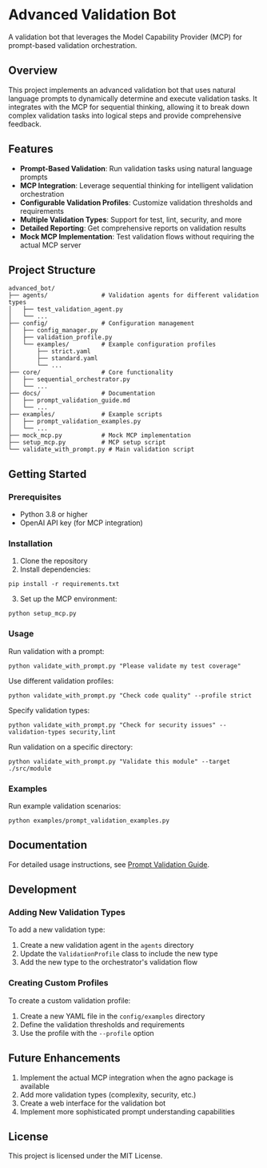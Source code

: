 # Advanced Validation Bot

A validation bot that leverages the Model Capability Provider (MCP) for prompt-based validation orchestration.

## Overview

This project implements an advanced validation bot that uses natural language prompts to dynamically determine and execute validation tasks. It integrates with the MCP for sequential thinking, allowing it to break down complex validation tasks into logical steps and provide comprehensive feedback.

## Features

- **Prompt-Based Validation**: Run validation tasks using natural language prompts
- **MCP Integration**: Leverage sequential thinking for intelligent validation orchestration
- **Configurable Validation Profiles**: Customize validation thresholds and requirements
- **Multiple Validation Types**: Support for test, lint, security, and more
- **Detailed Reporting**: Get comprehensive reports on validation results
- **Mock MCP Implementation**: Test validation flows without requiring the actual MCP server

## Project Structure

```
advanced_bot/
├── agents/               # Validation agents for different validation types
│   ├── test_validation_agent.py
│   └── ...
├── config/               # Configuration management
│   ├── config_manager.py
│   ├── validation_profile.py
│   └── examples/         # Example configuration profiles
│       ├── strict.yaml
│       ├── standard.yaml
│       └── ...
├── core/                 # Core functionality
│   ├── sequential_orchestrator.py
│   └── ...
├── docs/                 # Documentation
│   ├── prompt_validation_guide.md
│   └── ...
├── examples/             # Example scripts
│   ├── prompt_validation_examples.py
│   └── ...
├── mock_mcp.py           # Mock MCP implementation
├── setup_mcp.py          # MCP setup script
└── validate_with_prompt.py # Main validation script
```

## Getting Started

### Prerequisites

- Python 3.8 or higher
- OpenAI API key (for MCP integration)

### Installation

1. Clone the repository
2. Install dependencies:
```
pip install -r requirements.txt
```
3. Set up the MCP environment:
```
python setup_mcp.py
```

### Usage

Run validation with a prompt:
```
python validate_with_prompt.py "Please validate my test coverage"
```

Use different validation profiles:
```
python validate_with_prompt.py "Check code quality" --profile strict
```

Specify validation types:
```
python validate_with_prompt.py "Check for security issues" --validation-types security,lint
```

Run validation on a specific directory:
```
python validate_with_prompt.py "Validate this module" --target ./src/module
```

### Examples

Run example validation scenarios:
```
python examples/prompt_validation_examples.py
```

## Documentation

For detailed usage instructions, see [Prompt Validation Guide](docs/prompt_validation_guide.md).

## Development

### Adding New Validation Types

To add a new validation type:

1. Create a new validation agent in the `agents` directory
2. Update the `ValidationProfile` class to include the new type
3. Add the new type to the orchestrator's validation flow

### Creating Custom Profiles

To create a custom validation profile:

1. Create a new YAML file in the `config/examples` directory
2. Define the validation thresholds and requirements
3. Use the profile with the `--profile` option

## Future Enhancements

1. Implement the actual MCP integration when the agno package is available
2. Add more validation types (complexity, security, etc.)
3. Create a web interface for the validation bot
4. Implement more sophisticated prompt understanding capabilities

## License

This project is licensed under the MIT License.
